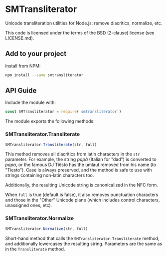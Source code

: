 # SMTransliterator

Unicode transliteration utilities for Node.js: remove diacritics, normalize, etc.

This code is licensed under the terms of the BSD (2-clause) license (see LICENSE.md).

## Add to your project

Install from NPM:

````sh
npm install --save smtransliterator
````

## API Guide

Include the module with:

````js
const SMTransliterator = require('smtransliterator')
````

The module exports the following methods:

### SMTransliterator.Transliterate

````js
SMTransliterator.Transliterate(str, full)
````

This method removes all diacritics from latin characters in the `str` parameter. For example, the string *papà* (Italian for "dad") is converted to *papa*, or the famous DJ Tiësto has the umlaut removed from his name (to "Tiesto"). Case is always preserved, and the method is safe to use with strings containing non-latin characters too. 

Additionally, the resulting Unicode string is canonicalized in the NFC form.

When `full` is true (default is false), it also removes punctuation characters and those in the "Other" Unicode plane (which includes control characters, unassigned ones, etc).

### SMTransliterator.Normalize

````js
SMTransliterator.Normalize(str, full)
````

Short-hand method that calls the `SMTransliterator.Transliterate` method, and additionally lowercases the resulting string. Parameters are the same as in the `Transliterate` method.
